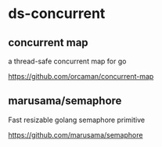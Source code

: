 # ds-concurrent

## concurrent map

a thread-safe concurrent map for go

https://github.com/orcaman/concurrent-map

## marusama/semaphore

Fast resizable golang semaphore primitive

https://github.com/marusama/semaphore


